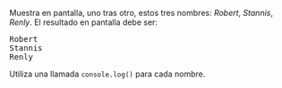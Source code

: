 Muestra en pantalla, uno tras otro, estos tres nombres: *Robert*, *Stannis*, *Renly*. El resultado en pantalla debe ser:

<pre class='hexlet-basics-output'>
Robert
Stannis
Renly
</pre>

Utiliza una llamada `console.log()` para cada nombre.
